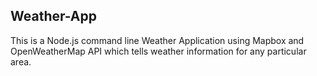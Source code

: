 ## Weather-App
This is a Node.js command line Weather Application using Mapbox and OpenWeatherMap API which tells weather information for any particular area.
